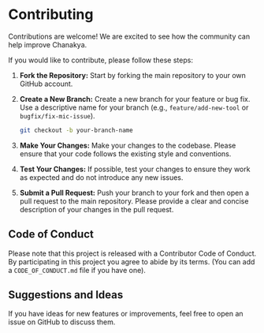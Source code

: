 # Contributing

Contributions are welcome! We are excited to see how the community can help improve Chanakya.

If you would like to contribute, please follow these steps:

1.  **Fork the Repository:**
    Start by forking the main repository to your own GitHub account.

2.  **Create a New Branch:**
    Create a new branch for your feature or bug fix. Use a descriptive name for your branch (e.g., `feature/add-new-tool` or `bugfix/fix-mic-issue`).
    ```bash
    git checkout -b your-branch-name
    ```

3.  **Make Your Changes:**
    Make your changes to the codebase. Please ensure that your code follows the existing style and conventions.

4.  **Test Your Changes:**
    If possible, test your changes to ensure they work as expected and do not introduce any new issues.

5.  **Submit a Pull Request:**
    Push your branch to your fork and then open a pull request to the main repository. Please provide a clear and concise description of your changes in the pull request.

## Code of Conduct

Please note that this project is released with a Contributor Code of Conduct. By participating in this project you agree to abide by its terms. (You can add a `CODE_OF_CONDUCT.md` file if you have one).

## Suggestions and Ideas

If you have ideas for new features or improvements, feel free to open an issue on GitHub to discuss them.
